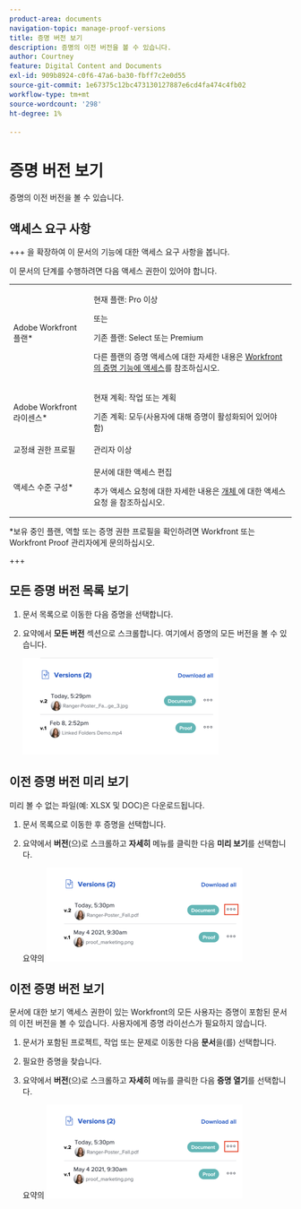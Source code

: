 ```yaml
---
product-area: documents
navigation-topic: manage-proof-versions
title: 증명 버전 보기
description: 증명의 이전 버전을 볼 수 있습니다.
author: Courtney
feature: Digital Content and Documents
exl-id: 909b8924-c0f6-47a6-ba30-fbff7c2e0d55
source-git-commit: 1e67375c12bc473130127887e6cd4fa474c4fb02
workflow-type: tm+mt
source-wordcount: '298'
ht-degree: 1%

---
```


# 증명 버전 보기

증명의 이전 버전을 볼 수 있습니다.

## 액세스 요구 사항

+++ 을 확장하여 이 문서의 기능에 대한 액세스 요구 사항을 봅니다.

이 문서의 단계를 수행하려면 다음 액세스 권한이 있어야 합니다.

<table style="table-layout:auto"> 
 <col> 
 <col> 
 <tbody> 
  <tr> 
   <td role="rowheader">Adobe Workfront 플랜*</td> 
   <td> <p>현재 플랜: Pro 이상</p> <p>또는</p> <p>기존 플랜: Select 또는 Premium</p> <p>다른 플랜의 증명 액세스에 대한 자세한 내용은 <a href="/help/quicksilver/administration-and-setup/manage-workfront/configure-proofing/access-to-proofing-functionality.md" class="MCXref xref">Workfront의 증명 기능에 액세스</a>를 참조하십시오.</p> </td> 
  </tr> 
  <tr> 
   <td role="rowheader">Adobe Workfront 라이센스*</td> 
   <td> <p>현재 계획: 작업 또는 계획</p> <p>기존 계획: 모두(사용자에 대해 증명이 활성화되어 있어야 함)</p> </td> 
  </tr> 
  <tr> 
   <td role="rowheader">교정쇄 권한 프로필 </td> 
   <td>관리자 이상</td> 
  </tr> 
  <tr> 
   <td role="rowheader">액세스 수준 구성*</td> 
   <td> <p>문서에 대한 액세스 편집</p> <p>추가 액세스 요청에 대한 자세한 내용은 <a href="../../../../workfront-basics/grant-and-request-access-to-objects/request-access.md" class="MCXref xref">개체 </a>에 대한 액세스 요청 을 참조하십시오.</p> </td> 
  </tr> 
 </tbody> 
</table>

&#42;보유 중인 플랜, 역할 또는 증명 권한 프로필을 확인하려면 Workfront 또는 Workfront Proof 관리자에게 문의하십시오.

+++

## 모든 증명 버전 목록 보기

1. 문서 목록으로 이동한 다음 증명을 선택합니다.
1. 요약에서 **모든 버전** 섹션으로 스크롤합니다. 여기에서 증명의 모든 버전을 볼 수 있습니다.

   ![버전 사본](assets/copy-of-versions-350x173.png)

## 이전 증명 버전 미리 보기

미리 볼 수 없는 파일(예: XLSX 및 DOC)은 다운로드됩니다.

1. 문서 목록으로 이동한 후 증명을 선택합니다.
1. 요약에서 **버전**(으)로 스크롤하고 **자세히** 메뉴를 클릭한 다음 **미리 보기**&#x200B;를 선택합니다.

   요약의 ![증명 버전](assets/proof-versions-in-summary-350x167.png)

## 이전 증명 버전 보기

문서에 대한 보기 액세스 권한이 있는 Workfront의 모든 사용자는 증명이 포함된 문서의 이전 버전을 볼 수 있습니다. 사용자에게 증명 라이선스가 필요하지 않습니다.

1. 문서가 포함된 프로젝트, 작업 또는 문제로 이동한 다음 **문서**&#x200B;을(를) 선택합니다.
1. 필요한 증명을 찾습니다.
1. 요약에서 **버전**(으)로 스크롤하고 **자세히** 메뉴를 클릭한 다음 **증명 열기**&#x200B;를 선택합니다.

   요약의 ![증명 버전](assets/proof-versions-in-summary-350x167.png)
